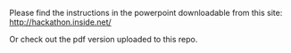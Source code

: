 Please find the instructions in the powerpoint downloadable from this site:
http://hackathon.inside.net/

Or check out the pdf version uploaded to this repo.
 
